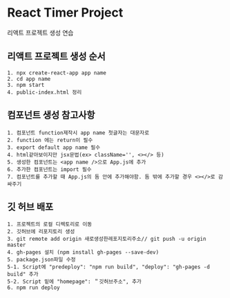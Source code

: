# React Timer Project

리액트 프로젝트 생성 연습

## 리액트 프로젝트 생성 순서

    1. npx create-react-app app name
    2. cd app name
    3. npm start
    4. public-index.html 정리

## 컴포넌트 생성 참고사항

    1. 컴포넌트 function제작시 app name 첫글자는 대문자로
    2. function 에는 return이 필수
    3. export default app name 필수
    4. html같아보이지만 jsx문법(ex> className='', <></> 등)
    5. 생성한 컴포넌트는 <app name />으로 App.js에 추가
    6. 추가한 컴포넌트는 import 필수
    7. 컴포넌트를 추가할 때 App.js의 돔 안에 추가해야함. 돔 밖에 추가할 경우 <></>로 감싸주기

## 깃 허브 배포

    1. 프로젝트의 로컬 디렉토리로 이동
    2. 깃허브에 리포지토리 생성
    3. git remote add origin 새로생성한레포지토리주소// git push -u origin master
    4. gh-pages 설치 (npm install gh-pages --save-dev)
    5. package.json파일 수정
    5-1. Script에 "predeploy": "npm run build", "deploy": "gh-pages -d build" 추가
    5-2. Script 밑에 "homepage": ＂깃허브주소", 추가
    6. npm run deploy

